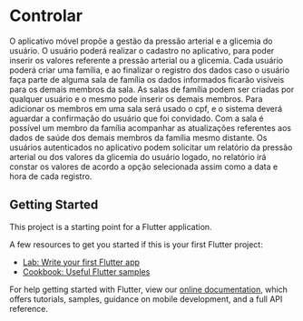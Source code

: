 # Controlar

  O aplicativo móvel propõe a gestão da pressão arterial e a glicemia do usuário. O usuário poderá realizar o cadastro no aplicativo, para poder inserir os valores referente a pressão arterial ou a glicemia. Cada usuário poderá criar uma família, e ao finalizar o registro dos dados  caso o usuário faça parte de alguma sala de família os dados informados ficarão visíveis para os demais membros da sala. 
  As salas de família podem ser criadas por qualquer usuário e o mesmo pode inserir os demais membros. Para adicionar os membros em uma sala será usado o cpf, e o sistema deverá aguardar a confirmação do usuário que foi convidado. Com a sala é possível um membro da família acompanhar as atualizações referentes aos dados de saúde dos demais membros da família mesmo distante. 
	Os usuários autenticados no aplicativo podem solicitar um relatório da pressão arterial ou dos valores da glicemia do usuário logado, no relatório irá constar os valores de acordo a opção selecionada assim como a data e hora de cada registro.

## Getting Started

This project is a starting point for a Flutter application.

A few resources to get you started if this is your first Flutter project:

- [Lab: Write your first Flutter app](https://flutter.dev/docs/get-started/codelab)
- [Cookbook: Useful Flutter samples](https://flutter.dev/docs/cookbook)

For help getting started with Flutter, view our
[online documentation](https://flutter.dev/docs), which offers tutorials,
samples, guidance on mobile development, and a full API reference.

